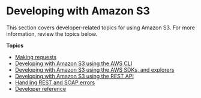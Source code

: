 # Developing with Amazon S3<a name="developing-s3"></a>

This section covers developer\-related topics for using Amazon S3\. For more information, review the topics below\.

**Topics**
+ [Making requests](MakingRequests.md)
+ [Developing with Amazon S3 using the AWS CLI](setup-aws-cli.md)
+ [Developing with Amazon S3 using the AWS SDKs, and explorers](UsingAWSSDK.md)
+ [Developing with Amazon S3 using the REST API](developing-rest-api.md)
+ [Handling REST and SOAP errors](HandlingErrors.md)
+ [Developer reference](Appendices.md)